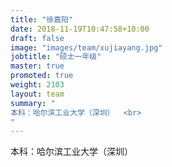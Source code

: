 ```yaml
---
title: "徐嘉阳"
date: 2018-11-19T10:47:58+10:00
draft: false
image: "images/team/xujiayang.jpg"
jobtitle: "硕士一年级"
master: true
promoted: true
weight: 2103
layout: team
summary: "
本科：哈尔滨工业大学（深圳）  <br>
"
---
```


本科：哈尔滨工业大学（深圳）  

